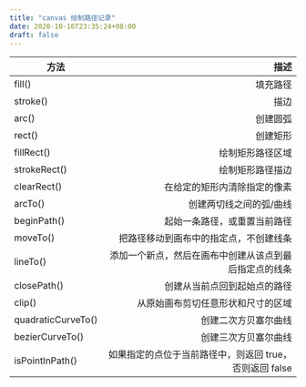 ```yaml
---
title: "canvas 绘制路径记录"
date: 2020-10-16T23:35:24+08:00
draft: false
---
```

<!--more-->

| 方法 | 描述  |
| --- | ---: |
| fill() | 填充路径 |
| stroke() | 描边 |
| arc()	| 创建圆弧  |
|  rect() |	创建矩形  |
|  fillRect() |	绘制矩形路径区域  |
|  strokeRect() |	绘制矩形路径描边  |
| clearRect() |	在给定的矩形内清除指定的像素  |
|  arcTo() |	创建两切线之间的弧/曲线  |
|  beginPath() |	起始一条路径，或重置当前路径  |
| moveTo() |	把路径移动到画布中的指定点，不创建线条 |
| lineTo() |	添加一个新点，然后在画布中创建从该点到最后指定点的线条 |
| closePath() |	创建从当前点回到起始点的路径 |
| clip() |	从原始画布剪切任意形状和尺寸的区域 |
| quadraticCurveTo() |	创建二次方贝塞尔曲线 |
| bezierCurveTo() |	创建三次方贝塞尔曲线 |
| isPointInPath() |	如果指定的点位于当前路径中，则返回 true，否则返回 false |

